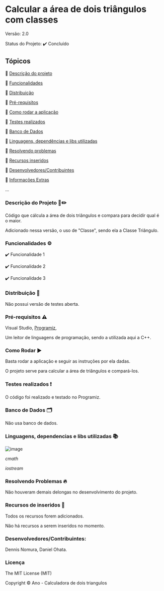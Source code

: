 # Calcular a área de dois triângulos com classes

Versão: 2.0

Status do Projeto: ✔️ Concluído

## Tópicos
🔹 [Descrição do projeto](https://github.com/GatoEstunado/Calcular_dois_Triangulos#descri%C3%A7%C3%A3o-do-projeto-%EF%B8%8F)

🔹 [Funcionalidades](https://github.com/GatoEstunado/Calcular_dois_Triangulos#funcionalidades-%EF%B8%8F)

🔹 [Distribuição](https://github.com/GatoEstunado/Calcular_dois_Triangulos#distribui%C3%A7%C3%A3o-)

🔹 [Pré-requisitos](https://github.com/GatoEstunado/Calcular_dois_Triangulos#pr%C3%A9-requisitos-%EF%B8%8F)

🔹 [Como rodar a aplicação](https://github.com/GatoEstunado/Calcular_dois_Triangulos#como-rodar-%EF%B8%8F)

🔹 [Testes realizados](https://github.com/GatoEstunado/Calcular_dois_Triangulos#testes-realizados-)

🔹 [Banco de Dados](https://github.com/GatoEstunado/Calcular_dois_Triangulos#banco-de-dados-%EF%B8%8F)

🔹 [Linguagens, dependências e libs utilizadas](https://github.com/GatoEstunado/Calcular_dois_Triangulos#linguagens-dependencias-e-libs-utilizadas-)

🔹 [Resolvendo problemas](https://github.com/GatoEstunado/Calcular_dois_Triangulos#resolvendo-problemas-)

🔹 [Recursos inseridos](https://github.com/GatoEstunado/Calcular_dois_Triangulos#recursos-de-inseridos-)

🔹 [Desenvolvedores/Contribuintes](https://github.com/GatoEstunado/Calcular_dois_Triangulos#desenvolvedorescontribuintes)

🔹 [Informações Extras](https://github.com/GatoEstunado/Calcular_dois_Triangulos#licen%C3%A7a)

...


### Descrição do Projeto 🧾✏️
Código que cálcula a área de dois triângulos e compara para decidir qual é o maior.

Adicionado nessa versão, o uso de "Classe", sendo ela a Classe Triângulo.




### Funcionalidades ⚙️
✔️ Funcionalidade 1

✔️ Funcionalidade 2

✔️ Funcionalidade 3


### Distribuição 💬
Não possui versão de testes aberta.




### Pré-requisitos ⚠️
Visual Studio, [Programiz](https://www.programiz.com/cpp-programming/online-compiler/),

Um leitor de linguagens de programação, sendo a utilizada aqui a C++.



### Como Rodar ▶️
Basta rodar a aplicação e seguir as instruções por ela dadas.

O projeto serve para calcular a área de triângulos e compará-los.



### Testes realizados ❗
O código foi realizado e testado no Programiz.




### Banco de Dados 🗂️
Não usa banco de dados.




### Linguagens, dependencias e libs utilizadas 📚

![image](https://user-images.githubusercontent.com/126710731/232641595-0d02a251-894e-4f87-b3b8-33ce204a6da7.png)

*cmath*

*iostream*




### Resolvendo Problemas 🔥
Não houveram demais delongas no desenvolvimento do projeto.




### Recursos de inseridos 🧰
Todos os recursos forem adicionados.

Não há recursos a serem inseridos no momento.



### Desenvolvedores/Contribuintes:
Dennis Nomura, Daniel Ohata.




### Licença
The MIT License (MIT)

Copyright ©️ Ano - Calculadora de dois triangulos
